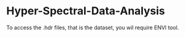 # Hyper-Spectral-Data-Analysis

To access the .hdr files, that is the dataset, you wil require ENVI tool.
